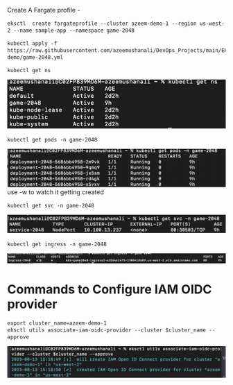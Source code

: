 Create A Fargate profile - 

```
eksctl  create fargateprofile --cluster azeem-demo-1 --region us-west-2 --name sample-app --namespace game-2048
```

```
kubectl apply -f https://raw.githubusercontent.com/azeemushanali/DevOps_Projects/main/EKS-demo/game-2048.yml
```

```
kubectl get ns 
```
![Get namespace](static/image-ns.png)

```
kubectl get pods -n game-2048 
```
![Get pods](static/image-pods.png)
use -w to watch it getting created

```
kubectl get svc -n game-2048
```
![get svc](static/image-svc.png)
```
kubectl get ingress -n game-2048
```
![get ing](static/image-ing.png)

# Commands to Configure IAM OIDC provider 

```
export cluster_name=azeem-demo-1
eksctl utils associate-iam-oidc-provider --cluster $cluster_name --approve
```
![Alt text](static/image-oidc-provider.png)